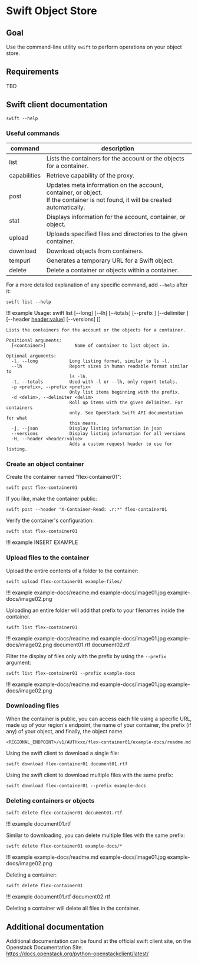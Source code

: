 # Swift Object Store

## Goal

Use the command-line utility `swift` to perform operations on your object store.

## Requirements

TBD

## Swift client documentation

``` shell
swift --help
```

### Useful commands

| command      | description                                                                                                                        |
|--------------|------------------------------------------------------------------------------------------------------------------------------------|
| list         | Lists the containers for the account or the objects for a container.                                                               |
| capabilities | Retrieve capability of the proxy.                                                                                                  |
| post         | Updates meta information on the account, container, or object.<br>If the container is not found, it will be created automatically. |
| stat         | Displays information for the account, container, or object.                                                                        |
| upload       | Uploads specified files and directories to the given container.                                                                    |
| download     | Download objects from containers.                                                                                                  |
| tempurl      | Generates a temporary URL for a Swift object.                                                                                      |
| delete       | Delete a container or objects within a container.                                                                                  |

For a more detailed explanation of any specific command, add `--help` after it:

``` shell
swift list --help
```

!!! example
    Usage: swift list [--long] [--lh] [--totals] [--prefix <prefix>]
                      [--delimiter <delimiter>] [--header <header:value>]
                      [--versions] [<container>]

    Lists the containers for the account or the objects for a container.

    Positional arguments:
      [<container>]           Name of container to list object in.

    Optional arguments:
      -l, --long            Long listing format, similar to ls -l.
      --lh                  Report sizes in human readable format similar to
                            ls -lh.
      -t, --totals          Used with -l or --lh, only report totals.
      -p <prefix>, --prefix <prefix>
                            Only list items beginning with the prefix.
      -d <delim>, --delimiter <delim>
                            Roll up items with the given delimiter. For containers
                            only. See OpenStack Swift API documentation for what
                            this means.
      -j, --json            Display listing information in json
      --versions            Display listing information for all versions
      -H, --header <header:value>
                            Adds a custom request header to use for listing.

### Create an object container

Create the container named "flex-container01":
``` shell
swift post flex-container01
```

If you like, make the container public:
``` shell
swift post --header "X-Container-Read: .r:*" flex-container01
```

Verify the container's configuration:
``` shell
swift stat flex-container01
```

!!! example
    INSERT EXAMPLE

### Upload files to the container

Upload the entire contents of a folder to the container:
``` shell
swift upload flex-container01 example-files/
```

!!! example
    example-docs/readme.md
    example-docs/image01.jpg
    example-docs/image02.png

Uploading an entire folder will add that prefix to your filenames inside the container.
``` shell
swift list flex-container01
```

!!! example
    example-docs/readme.md
    example-docs/image01.jpg
    example-docs/image02.png
    document01.rtf
    document02.rtf

Filter the display of files only with the prefix by using the `--prefix` argument:
``` shell
swift list flex-container01 --prefix example-docs
```

!!! example
    example-docs/readme.md
    example-docs/image01.jpg
    example-docs/image02.png

### Downloading files
When the container is public, you can access each file using a specific URL, made up of your region's endpoint, the name of your container, the prefix (if any) of your object, and finally, the object name.
``` shell
<REGIONAL_ENDPOINT>/v1/AUTHxxx/flex-container01/example-docs/readme.md
```

Using the swift client to download a single file:
``` shell
swift download flex-container01 document01.rtf
```

Using the swift client to download multiple files with the same prefix:
``` shell
swift download flex-container01 --prefix example-docs
```

### Deleting containers or objects
``` shell
swift delete flex-container01 document01.rtf
```

!!! example
    document01.rtf

Similar to downloading, you can delete multiple files with the same prefix:
``` shell
swift delete flex-container01 example-docs/*
```

!!! example
    example-docs/readme.md
    example-docs/image01.jpg
    example-docs/image02.png

Deleting a container:
``` shell
swift delete flex-container01
```

!!! example
    document01.rtf
    document02.rtf

Deleting a container will delete all files in the container.

## Additional documentation

Additional documentation can be found at the official swift client site, on the Openstack Documentation Site.<br>
https://docs.openstack.org/python-openstackclient/latest/
